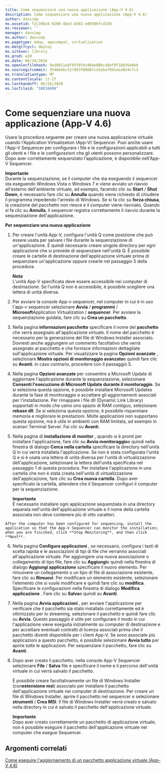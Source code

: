 ```yaml
---
title: Come sequenziare una nuova applicazione (App-V 4.6)
description: Come sequenziare una nuova applicazione (App-V 4.6)
author: dansimp
ms.assetid: f2c398c6-9200-4be3-b502-e00386fcd150
ms.reviewer: ''
manager: dansimp
ms.author: dansimp
ms.pagetype: mdop, appcompat, virtualization
ms.mktglfcycl: deploy
ms.sitesec: library
ms.prod: w10
ms.date: 06/16/2016
ms.openlocfilehash: 9a36021adf45f0f4c80ab08bcabbf9f18bf6e66b
ms.sourcegitcommit: 354664bc527d93f80687cd2eba70d1eea024c7c3
ms.translationtype: MT
ms.contentlocale: it-IT
ms.lasthandoff: 06/26/2020
ms.locfileid: "10816696"
---
```

# Come sequenziare una nuova applicazione (App-V 4.6)


Usare la procedura seguente per creare una nuova applicazione virtuale usando l'Application Virtualization (App-V) Sequencer. Puoi anche usare l'App-V Sequencer per configurare i file e le configurazioni applicabili a tutti gli utenti e i file e le configurazioni che gli utenti possono personalizzare. Dopo aver correttamente sequenziato l'applicazione, è disponibile nell'App-V Sequencer.

**Importante**  
Durante la sequenziazione, se il computer che sta eseguendo il sequencer sta eseguendo Windows Vista o Windows 7 e viene avviato un riavvio all'esterno dell'ambiente virtuale, ad esempio, facendo clic su **Start**  /  **Shut Down**, è necessario fare clic su **Annulla** quando viene richiesto di chiudere il programma impedendo l'arresto di Windows. Se si fa clic su **forza chiusa**, la creazione del pacchetto non riesce e il computer viene riavviato. Quando si fa clic su **Annulla**, il sequencer registra correttamente il riavvio durante la sequenziazione dell'applicazione.



**Per sequenziare una nuova applicazione**

1.  Per creare l'unità App-V, configura l'unità Q come posizione che può essere usata per salvare i file durante la sequenziazione di un'applicazione. È quindi necessario creare singole directory per ogni applicazione che si prevede di sequenziare nell'unità Q. È possibile creare le cartelle di destinazione dell'applicazione virtuale prima di sequenziare un'applicazione oppure crearle nel passaggio 5 della procedura.

    **Nota**  
    L'unità App-V specificata deve essere accessibile nei computer di destinazione. Se l'unità Q non è accessibile, è possibile scegliere una lettera di unità diversa.



2.  Per avviare la console App-v sequencer, nel computer in cui è in uso l'app-v sequencer selezionare **Avvia**  /  **programmi**  /  **Microsoft**Application Virtualization  /  **sequencer**. Per avviare la sequenziazione guidata, fare clic su **Crea un pacchetto**.

3.  Nella pagina **informazioni pacchetto** specificare il nome del **pacchetto** che verrà assegnato all'applicazione virtuale. Il nome del pacchetto è necessario per la generazione del file di Windows Installer associato. Dovresti anche aggiungere un commento facoltativo che verrà assegnato al pacchetto e che fornisce informazioni dettagliate sull'applicazione virtuale. Per visualizzare la pagina **Opzioni avanzate** , selezionare **Mostra opzioni di monitoraggio avanzato**e quindi fare clic su **Avanti**. in caso contrario, procedere con il passaggio 5.

4.  Nella pagina **Opzioni avanzate** per consentire a Microsoft Update di aggiornare l'applicazione durante la sequenziazione, selezionare **Consenti l'esecuzione di Microsoft Update durante il monitoraggio**. Se si seleziona questa opzione, è possibile installare Microsoft Updates durante la fase di monitoraggio e accettare gli aggiornamenti associati per l'installazione. Per rimappare i file dll (Dynamic Link Library) supportati in modo che usino uno spazio di RAM contiguo, selezionare **rebase dll**. Se si seleziona questa opzione, è possibile risparmiare memoria e migliorare le prestazioni. Molte applicazioni non supportano questa opzione, ma è utile in ambienti con RAM limitata, ad esempio in scenari Terminal Server. Fai clic su **Avanti**.

5.  Nella pagina di **installazione di monitor** , quando si è pronti per installare l'applicazione, fare clic su **Avvia monitoraggio**e quindi nella finestra di dialogo **Cerca nella cartella** specificare la directory nell'unità Q in cui verrà installata l'applicazione. Se non è stata configurata l'unità Q e si è usata una lettera di unità diversa per l'unità di virtualizzazione dell'applicazione, selezionare la lettera dell'unità specificata nel passaggio 1 di questa procedura. Per installare l'applicazione in una cartella che non è stata creata nell'unità di virtualizzazione dell'applicazione, fare clic su **Crea nuova cartella**. Dopo aver specificato la cartella, attendere che il Sequencer configuri il computer per la sequenziazione.

    **Importante**  
    È necessario installare ogni applicazione sequenziata in una directory separata nell'unità dell'applicazione virtuale e il nome della cartella associata non deve contenere più di otto caratteri.



~~~
After the computer has been configured for sequencing, install the application so that the App-V Sequencer can monitor the installation; when you are finished, click **Stop Monitoring**, and then click **Next**.
~~~

6. Nella pagina **Configura applicazioni** , se necessario, configura i tasti di scelta rapida e le associazioni di tipi di file che verranno associati all'applicazione virtuale. Per aggiungere una nuova associazione o collegamento di tipo file, fare clic su **Aggiungi**e quindi nella finestra di dialogo **Aggiungi applicazione** specificare il nuovo elemento. Per rimuovere un collegamento o un tipo di file di associazione esistente, fare clic su **Rimuovi**. Per modificare un elemento esistente, selezionare l'elemento che si vuole modificare e quindi fare clic su **modifica**. Specificare le configurazioni nella finestra di dialogo **Modifica applicazione** . Fare clic su **Salva**e quindi su **Avanti**.

7. Nella pagina **Avvia applicazioni** , per avviare l'applicazione per verificare che il pacchetto sia stato installato correttamente ed è ottimizzato per lo streaming, selezionare il pacchetto e quindi fare clic su **Avvia**. Questo passaggio è utile per configurare il modo in cui l'applicazione viene eseguita inizialmente su computer di destinazione e per accettare eventuali contratti di licenza associati prima che il pacchetto diventi disponibile per i client App-V. Se sono associate più applicazioni a questo pacchetto, è possibile selezionare **Avvia tutto** per aprire tutte le applicazioni. Per sequenziare il pacchetto, fare clic su **Avanti**.

8. Dopo aver creato il pacchetto, nella console App-V Sequencer selezionare **File**  /  **Salva** file e specificare il nome e il percorso dell'unità virtuale in cui verrà salvato il pacchetto.

   È possibile creare facoltativamente un file di Windows Installer (con**estensione msi**) associato per installare il pacchetto dell'applicazione virtuale nei computer di destinazione. Per creare un file di Windows Installer, aprire il pacchetto nel sequencer e selezionare **strumenti**  /  **Crea MSI**. Il file di Windows Installer verrà creato e salvato nella directory in cui è salvato il pacchetto dell'applicazione virtuale.

   **Importante**  
   Dopo aver creato correttamente un pacchetto di applicazione virtuale, non è possibile eseguire il pacchetto dell'applicazione virtuale nel computer che esegue Sequencer.



## Argomenti correlati


[Come eseguire l'aggiornamento di un pacchetto applicazione virtuale (App-V 4.6)](how-to-upgrade-a-virtual-application-package--app-v-46-.md)









